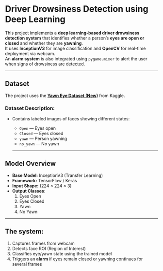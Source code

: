# Driver Drowsiness Detection using Deep Learning

This project implements a **deep learning-based driver drowsiness detection system** that identifies whether a person’s **eyes are open or closed** and whether they are **yawning**.  
It uses **InceptionV3** for image classification and **OpenCV** for real-time deployment via webcam.  
An **alarm system** is also integrated using `pygame.mixer` to alert the user when signs of drowsiness are detected.

---

## Dataset

The project uses the **[Yawn Eye Dataset (New)](https://www.kaggle.com/datasets/serenaraju/yawn-eye-dataset-new)** from Kaggle.

### Dataset Description:
- Contains labeled images of faces showing different states:
  - `Open` — Eyes open  
  - `Closed` — Eyes closed  
  - `yawn` — Person yawning  
  - `no_yawn` — No yawn

  ---

## Model Overview

- **Base Model:** InceptionV3 (Transfer Learning)
- **Framework:** TensorFlow / Keras
- **Input Shape:** (224 × 224 × 3)
- **Output Classes:**  
  1. Eyes Open  
  2. Eyes Closed  
  3. Yawn  
  4. No Yawn

---

## The system:
1. Captures frames from webcam  
2. Detects face ROI (Region of Interest)  
3. Classifies eye/yawn state using the trained model  
4. Triggers an **alarm** if eyes remain closed or yawning continues for several frames
